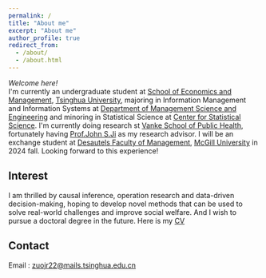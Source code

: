 ```yaml
---
permalink: /
title: "About me"
excerpt: "About me"
author_profile: true
redirect_from: 
  - /about/
  - /about.html
---
```

*Welcome here!*<br/>
I'm currently an undergraduate student at [School of Economics and Management](https://www.sem.tsinghua.edu.cn/en/), [Tsinghua University](https://www.tsinghua.edu.cn/en/), majoring in Information Management and Information Systems at [Department of Management Science and Engineering](https://www.sem.tsinghua.edu.cn/mseen/) and minoring in Statistical Science at [Center for Statistical Science](http://www.stat.tsinghua.edu.cn/en/). I'm currently doing research st [Vanke School of Public Health](https://vsph.tsinghua.edu.cn/en/), fortunately having [Prof.John S.Ji](https://vsph.tsinghua.edu.cn/en/info/1010/1041.htm) as my research advisor. I will be an exchange student at [Desautels Faculty of Management](https://www.mcgill.ca/desautels/), [McGill University](https://www.mcgill.ca/) in 2024 fall. Looking forward to this experience!<br/>

## Interest
I am thrilled by causal inference, operation research and data-driven decision-making, hoping to develop novel methods that can be used to solve real-world challenges and improve social welfare. And I wish to pursue a doctoral degree in the future. Here is my [CV](CV.pdf)<br/>

## Contact
Email : zuojr22@mails.tsinghua.edu.cn<br/>

